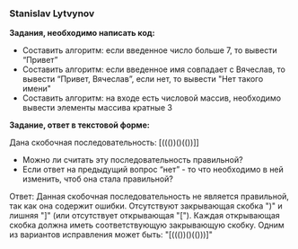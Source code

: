 ### Stanislav Lytvynov

**Задания, необходимо написать код:**

- Составить алгоритм: если введенное число больше 7, то вывести “Привет”
- Составить алгоритм: если введенное имя совпадает с Вячеслав, то вывести “Привет, Вячеслав”, если нет, то вывести "Нет такого имени"
- Составить алгоритм: на входе есть числовой массив, необходимо вывести элементы массива кратные 3


**Задание, ответ в текстовой форме:**

Дана скобочная последовательность: [((())()(())]]
- Можно ли считать эту последовательность правильной?
- Если ответ на предыдущий вопрос “нет” - то что необходимо в ней изменить, чтоб она стала правильной?

Ответ:
Данная скобочная последовательность не является правильной, так как она содержит ошибки. Отсутствуют закрывающая скобка ")" и лишняя "]" (или отсутствует открывающая "["). 
Каждая открывающая скобка должна иметь соответствующую закрывающую скобку.
Одним из вариантов исправления может быть: "[((())()(()))]"
